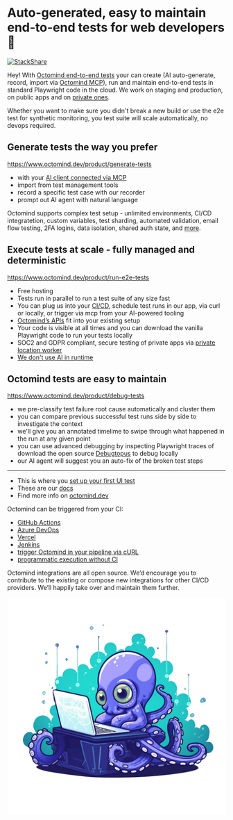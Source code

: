 # Auto-generated, easy to maintain end-to-end tests for web developers 🐙 

[![StackShare](http://img.shields.io/badge/tech-stack-0690fa.svg?style=flat)](https://stackshare.io/octomind-gmbh/automagically)

Hey! With [Octomind end-to-end tests](https://www.octomind.dev/) your can create (AI auto-generate, record, import via [Octomind MCP](https://github.com/OctoMind-dev/octomind-mcp)), run and maintain end-to-end tests in standard Playwright code in the cloud. We work on staging and production, on public apps and on [private ones](https://github.com/OctoMind-dev/private-location-worker). 

Whether you want to make sure you didn't break a new build or use the e2e test for synthetic monitoring, you test suite will scale automatically, no devops required. 

## Generate tests the way you prefer
https://www.octomind.dev/product/generate-tests

- with your [AI client connected via MCP](https://www.octomind.dev/product/mcp)
- import from test management tools
- record a specific test case with our recorder
- prompt out AI agent with natural language

Octomind supports complex test setup - unlimited environments, CI/CD integratetion, custom variables, test sharding, automated validation, email flow testing, 2FA logins, data isolation, shared auth state, and [more](https://octomind.dev/docs).

## Execute tests at scale - fully managed and deterministic 
https://www.octomind.dev/product/run-e2e-tests

- Free hosting
- Tests run in parallel to run a test suite of any size fast
- You can plug us into your [CI/CD](http://localhost:3000/integrations/integrations-overview), schedule test runs in our app, via curl or locally, or trigger via mcp from your AI-powered tooling
- [Octomind’s APIs](https://octomind.dev/docs/api-reference/test-targets/retrieve-all-test-targets) fit into your existing setup
- Your code is visible at all times and you can download the vanilla Playwright code to run your tests locally
- SOC2 and GDPR compliant, secure testing of private apps via [private location worker](https://octomind.dev/docs/proxy/private-location)
- [We don't use AI in runtime](https://www.octomind.dev/blog/ai-doesnt-belong-in-test-runtime)

## Octomind tests are easy to maintain
https://www.octomind.dev/product/debug-tests 

- we pre-classify test failure root cause automatically and cluster them
- you can compare previous successful test runs side by side to investigate the context
- we'll give you an annotated timelime to swipe through what happened in the run at any given point
- you can use advanced debugging by inspecting Playwright traces of download the open source [Debugtopus](https://github.com/OctoMind-dev/debugtopus) to debug locally
- our AI agent will suggest you an auto-fix of the broken test steps

***

* This is where you [set up your first UI test](https://app.octomind.dev/setup/url?utm_source=github&utm_medium=txt-lnk) 
* These are our [docs](https://octomind.dev/docs)
* Find more info on [octomind.dev](https://www.octomind.dev/)

Octomind can be triggered from your CI:  
* [GitHub Actions](https://github.com/OctoMind-dev/automagically-action-execute)
* [Azure DevOps](https://github.com/OctoMind-dev/automagically-azure-devops-task-execute)
* [Vercel](https://github.com/OctoMind-dev/vercel-actions-example)
* [Jenkins](https://github.com/OctoMind-dev/jenkins-integration)
* [trigger Octomind in your pipeline via cURL](https://octomind.dev/docs/integrations/quickstart-Other)
* [programmatic execution without CI](https://octomind.dev/docs/execution-without-ci) 

Octomind integrations are all open source. We’d encourage you to contribute to the existing or compose new integrations for other CI/CD providers. We’ll happily take over and maintain them further.

<p align="center">
  <img width="500px" src="https://github.com/OctoMind-dev/.github/blob/main/profile/baby-octopus.png" />
</p>
